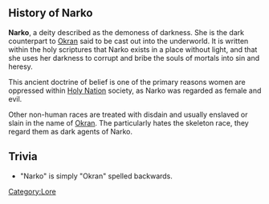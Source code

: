 ## History of Narko

**Narko**, a deity described as the demoness of darkness. She is the
dark counterpart to [Okran](Okran.md "wikilink") said to be cast out into
the underworld. It is written within the holy scriptures that
Narko exists in a place without light, and that she uses her darkness to
corrupt and bribe the souls of mortals into sin and heresy.

This ancient doctrine of belief is one of the primary reasons women are
oppressed within [Holy Nation](Holy_Nation.md "wikilink") society, as Narko
was regarded as female and evil.

Other non-human races are treated with disdain and usually enslaved or
slain in the name of [Okran](Okran.md "wikilink"). The [](Holy_Nation.md) particularly hates the skeleton race,
they regard them as dark agents of Narko.

## Trivia

- "Narko" is simply "Okran" spelled backwards.

[Category:Lore](Category:Lore "wikilink")